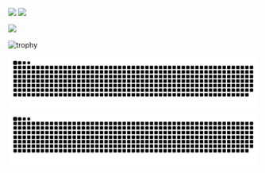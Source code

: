 ![](https://github-profile-summary-cards.vercel.app/api/cards/stats?username=moritanuki)
![](https://github-profile-summary-cards.vercel.app/api/cards/repos-per-language?username=moritanuki)

![](https://github-profile-summary-cards.vercel.app/api/cards/profile-details?username=moritanuki)

![trophy](https://github-profile-trophy.vercel.app/?username=moritanuki&column=5&margin-w=30&margin-h=15)

![github contribution grid snake animation](https://raw.githubusercontent.com/moritanuki/moritanuki/output/github-contribution-grid-snake.svg#gh-light-mode-only)
![github contribution grid snake animation](https://raw.githubusercontent.com/moritanuki/moritanuki/output/github-contribution-grid-snake-dark.svg#gh-dark-mode-only)
